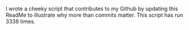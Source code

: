I wrote a cheeky script that contributes to my Github by updating this ReadMe to illustrate why more than commits matter. This script has run 3338 times.